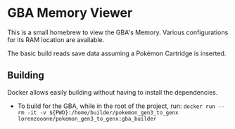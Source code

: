 # GBA Memory Viewer
This is a small homebrew to view the GBA's Memory. Various configurations for its RAM location are available.

The basic build reads save data assuming a Pokémon Cartridge is inserted.

## Building
Docker allows easily building without having to install the dependencies.
- To build for the GBA, while in the root of the project, run: `docker run --rm -it -v ${PWD}:/home/builder/pokemon_gen3_to_genx lorenzooone/pokemon_gen3_to_genx:gba_builder`
